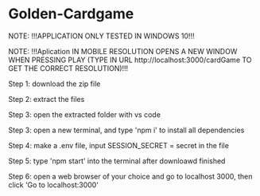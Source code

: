 # Golden-Cardgame
NOTE: !!!APPLICATION ONLY TESTED IN WINDOWS 10!!!

NOTE: !!!Aplication IN MOBILE RESOLUTION OPENS A NEW WINDOW WHEN PRESSING PLAY (TYPE IN URL http://localhost:3000/cardGame TO GET THE CORRECT RESOLUTION)!!!

Step 1: download the zip file

Step 2: extract the files

Step 3: open the extracted folder with vs code

Step 3: open a new terminal, and type 'npm i' to install all dependencies

Step 4: make a .env file, input SESSION_SECRET = secret in the file

Step 5: type 'npm start' into the terminal after downloawd finished

Step 6: open a web browser of your choice and go to localhost 3000, then click 'Go to localhost:3000'
